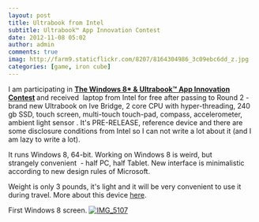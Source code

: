 ```yaml
---
layout: post
title: Ultrabook from Intel
subtitle: Ultrabook™ App Innovation Contest
date: 2012-11-08 05:02
author: admin
comments: true
imag: http://farm9.staticflickr.com/8207/8164304986_3c09ebc6dd_z.jpg
categories: [game, iron cube]
---
```

I am participating in <strong><a href="http://www.codeproject.com/Competitions/598/The-Windows-8-Ultrabook-App-Innovation-Contest.aspx">The Windows 8* &amp; Ultrabook™ App Innovation Contest</a> </strong>and received  laptop from Intel for free after passing to Round 2 - brand new Ultrabook on Ive Bridge, 2 core CPU with hyper-threading, 240 gb SSD, touch screen, multi-touch touch-pad, compass, accelerometer, ambient light sensor . It's PRE-RELEASE, reference device and there are some disclosure conditions from Intel so I can not write a lot about it (and I am lazy to write a lot).

It runs Windows 8, 64-bit. Working on Windows 8 is weird, but strangely convenient  - half PC, half Tablet. New interface is minimalistic  according to new design rules of Microsoft.

Weight is only 3 pounds, it's light and it will be very convenient to use it during travel. More about this device <a href="http://www.hanselman.com/blog/InitialImpressionsOfThe3rdGenerationIvyBridgeIntelUltrabookReferenceHardwareForDevelopersOnWindows8.aspx">here</a>.


First Windows 8 screen.
<a title="IMG_5107 by yakovsum, on Flickr" href="http://www.flickr.com/photos/17044631@N00/8164270587/"><img class="image featured" src="http://farm8.staticflickr.com/7252/8164270587_d492dddf48_z.jpg" alt="IMG_5107"  /></a>
